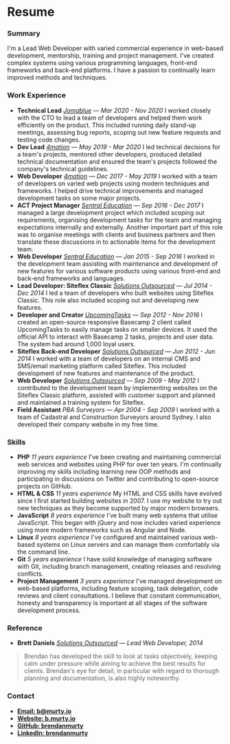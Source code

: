 # Resume

<h3 class="nomargin">Summary</h3>

I'm a Lead Web Developer with varied commercial experience in web-based development, mentorship, training and project management. I've created complex systems using various programming languages, front-end frameworks and back-end platforms. I have a passion to continually learn improved methods and techniques.

### Work Experience

- __Technical Lead__ *[Jomablue](https://jomablue.com) &mdash; Mar 2020 - Nov 2020* I worked closely with the CTO to lead a team of developers and helped them work efficiently on the product. This included running daily stand-up meetings, assessing bug reports, scoping out new feature requests and testing code changes.
- __Dev Lead__ *[4mation](https://4mation.com.au) &mdash; May 2019 - Mar 2020* I led technical decisions for a team's projects, mentored other developers, produced detailed technical documentation and ensured the team's projects followed the company's technical guidelines.
- __Web Developer__ *[4mation](https://4mation.com.au) &mdash; Dec 2017 - May 2019* I worked with a team of developers on varied web projects using modern techniques and frameworks. I helped drive technical improvements and managed development tasks on some major projects.
- __ACT Project Manager__ *[Sentral Education](https://sentral.com.au) &mdash; Sep 2016 - Dec 2017* I managed a large development project which included scoping out requirements, organising development tasks for the team and managing expectations internally and externally. Another important part of this role was to organise meetings with clients and business partners and then translate these discussions in to actionable items for the development team.
- __Web Developer__ *[Sentral Education](https://sentral.com.au) &mdash; Jan 2015 - Sep 2016* I worked in the development team assisting with maintenance and development of new features for various software products using various front-end and back-end frameworks and languages.
- __Lead Developer: Siteflex Classic__ *[Solutions Outsourced](https://solutionsoutsourced.com.au) &mdash; Jul 2014 - Dec 2014* I led a team of developers who built websites using Siteflex Classic. This role also included scoping out and developing new features.
- __Developer and Creator__ *[UpcomingTasks](https://github.com/brendanmurty/upcomingtasks) &mdash; Sep 2012 - Nov 2016* I created an open-source responsive Basecamp 2 client called UpcomingTasks to easily manage tasks on smaller devices. It used the official API to interact with Basecamp 2 tasks, projects and user data. The system had around 1,000 loyal users.
- __Siteflex Back-end Developer__ *[Solutions Outsourced](https://solutionsoutsourced.com.au) &mdash; Jun 2012 - Jun 2014* I worked with a team of developers on an internal CMS and SMS/email marketing platform called Siteflex. This included development of new features and maintenance of the product.
- __Web Developer__ *[Solutions Outsourced](https://solutionsoutsourced.com.au) &mdash; Sep 2009 - May 2012* I contributed to the development team by implementing websites on the Siteflex Classic platform, assisted with customer support and planned and maintained a training system for Siteflex.
- __Field Assistant__ *PBA Surveyors &mdash; Apr 2004 - Sep 2009* I worked with a team of Cadastral and Construction Surveyors around Sydney. I also developed their company website in my free time.

### Skills

- __PHP__ *11 years experience* I've been creating and maintaining commercial web services and websites using PHP for over ten years. I'm continually improving my skills including learning new OOP methods and participating in discussions on Twitter and contributing to open-source projects on GitHub.
- __HTML & CSS__ *11 years experience* My HTML and CSS skills have evolved since I first started building websites in 2007. I use my website to try out new techniques as they become supported by major modern browsers.
- __JavaScript__ *8 years experience* I've built many web systems that utilise JavaScript. This began with jQuery and now includes varied experience using more modern frameworks such as Angular and Node.
- __Linux__ *8 years experience* I've configured and maintained various web-based systems on Linux servers and can manage them comfortably via the command line.
- __Git__ *5 years experience* I have solid knowledge of managing software with Git, including branch management, creating releases and resolving conflicts.
- __Project Management__ *3 years experience* I've managed development on web-based platforms, including feature scoping, task delegation, code reviews and client consultations. I believe that constant communication, honesty and transparency is important at all stages of the software development process.

### Reference

- __Brett Daniels__ *[Solutions Outsourced](https://solutionsoutsourced.com.au) &mdash; Lead Web Developer, 2014*

> Brendan has developed the skill to look at tasks objectively, keeping calm under pressure while aiming to achieve the best results for clients. Brendan's eye for detail, in particular with regard to thorough planning and documentation, is also highly noteworthy.

### Contact

- __[Email: b@murty.io](mailto:b@murty.io)__
- __[Website: b.murty.io](https://b.murty.io)__
- __[GitHub: brendanmurty](https://github.com/brendanmurty)__
- __[LinkedIn: brendanmurty](https://www.linkedin.com/in/brendanmurty)__
